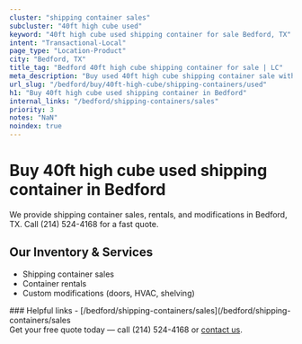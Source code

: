 ```yaml
---
cluster: "shipping container sales"
subcluster: "40ft high cube used"
keyword: "40ft high cube used shipping container for sale Bedford, TX"
intent: "Transactional-Local"
page_type: "Location-Product"
city: "Bedford, TX"
title_tag: "Bedford 40ft high cube shipping container for sale | LC"
meta_description: "Buy used 40ft high cube shipping container sale with local delivery in Bedford, TX. LC Container — local Since 2003. Request a fast quote today."
url_slug: "/bedford/buy/40ft-high-cube/shipping-containers/used"
h1: "Buy 40ft high cube used shipping container in Bedford"
internal_links: "/bedford/shipping-containers/sales"
priority: 3
notes: "NaN"
noindex: true
---
```


# Buy 40ft high cube used shipping container in Bedford

We provide shipping container sales, rentals, and modifications in Bedford, TX. Call (214) 524-4168 for a fast quote.

## Our Inventory & Services
- Shipping container sales
- Container rentals
- Custom modifications (doors, HVAC, shelving)

<div data-section="internal-links">
### Helpful links
- [/bedford/shipping-containers/sales](/bedford/shipping-containers/sales
</div>

<div data-section="cta">
Get your free quote today — call (214) 524-4168 or <a href="/contact">contact us</a>.
</div>

<script type="application/ld+json">{"@context":"https://schema.org","@type":"FAQPage","mainEntity":[{"@type":"Question","name":"How much does delivery cost in Bedford, TX?","acceptedAnswer":{"@type":"Answer","text":"Delivery costs vary by distance and container size. Most deliveries in Bedford, TX range from $150-$300. Call (214) 524-4168 for an exact quote based on your specific location."}},{"@type":"Question","name":"Do you offer financing or payment plans?","acceptedAnswer":{"@type":"Answer","text":"We accept major credit cards, checks, and can discuss commercial terms for bulk purchases. Call (214) 524-4168 to discuss options."}},{"@type":"Question","name":"Can you customize containers in Bedford, TX?","acceptedAnswer":{"@type":"Answer","text":"Yes — we perform modifications like doors, HVAC, insulation, and shelving. Request a custom quote at (214) 524-4168 or via our contact form."}}]}</script>
